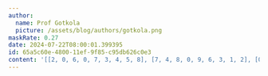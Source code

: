 ```yaml
---
author:
  name: Prof Gotkola
  picture: /assets/blog/authors/gotkola.png
maskRate: 0.27
date: 2024-07-22T08:00:01.399395
id: 65a5c60e-4800-11ef-9f85-c95db626c0e3
content: '[[2, 0, 6, 0, 7, 3, 4, 5, 8], [7, 4, 8, 0, 9, 6, 3, 1, 2], [0, 1, 0, 8, 2, 4, 9, 0, 6], [1, 5, 9, 0, 0, 7, 6, 0, 0], [6, 0, 0, 4, 1, 0, 5, 8, 7], [0, 7, 4, 2, 6, 5, 1, 9, 3], [0, 3, 2, 0, 5, 8, 0, 4, 1], [0, 6, 0, 0, 4, 2, 8, 3, 9], [4, 8, 7, 9, 0, 1, 2, 6, 5]]'
---
```

